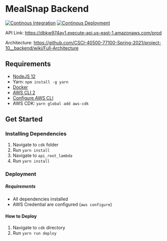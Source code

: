 # MealSnap Backend

[![Continous Integration](https://github.com/CSCI-40500-77100-Spring-2021/project-10__backend/actions/workflows/continous-integration.yml/badge.svg)](https://github.com/CSCI-40500-77100-Spring-2021/project-10__backend/actions/workflows/continous-integration.yml)
[![Continous Deployment](https://github.com/CSCI-40500-77100-Spring-2021/project-10__backend/actions/workflows/continous-deployment.yml/badge.svg)](https://github.com/CSCI-40500-77100-Spring-2021/project-10__backend/actions/workflows/continous-deployment.yml)

API Link: https://dbkw974ay1.execute-api.us-east-1.amazonaws.com/prod

Architecture: https://github.com/CSCI-40500-77100-Spring-2021/project-10__backend/wiki/Full-Architecture

## Requirements

- [NodeJS 12](https://github.com/nvm-sh/nvm)
- Yarn: `npm install -g yarn`
- [Docker](https://www.docker.com/get-started)
- [AWS CLI 2](https://docs.aws.amazon.com/cli/latest/userguide/install-cliv2.html)
- [Configure AWS CLI](https://docs.aws.amazon.com/cli/latest/userguide/cli-configure-quickstart.html)
- AWS CDK: `yarn global add aws-cdk`

## Get Started

### Installing Dependencies

1. Navigate to `cdk` folder
2. Run `yarn install`
3. Navigate to `api_root_lambda`
4. Run `yarn install`

### Deployment

##### Requirements

- All dependencies installed
- AWS Credential are configured (`aws configure`)

#### How to Deploy

1. Navigate to `cdk` directory
2. Run `yarn run deploy`
